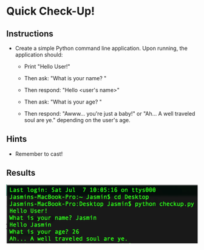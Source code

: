 # Quick Check-Up!

## Instructions

* Create a simple Python command line application. Upon running, the application should:

  * Print "Hello User!"

  * Then ask: "What is your name? "

  * Then respond: "Hello &lt;user's name>"

  * Then ask: "What is your age? "

  * Then respond: "Awww... you're just a baby!" or "Ah... A well traveled soul are ye." depending on the user's age.

## Hints

* Remember to cast!

## Results
![Alt text](Images/terminaloutput.png)